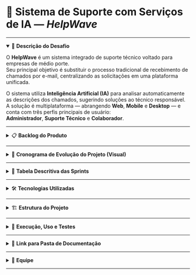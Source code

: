 # 📌 Sistema de Suporte com Serviços de IA — *HelpWave*

---

<details open>
  <summary>🎯 <strong>Descrição do Desafio</strong></summary>

O **HelpWave** é um sistema integrado de suporte técnico voltado para empresas de médio porte.  
Seu principal objetivo é substituir o processo tradicional de recebimento de chamados por e-mail, centralizando as solicitações em uma plataforma unificada.  

O sistema utiliza **Inteligência Artificial (IA)** para analisar automaticamente as descrições dos chamados, sugerindo soluções ao técnico responsável.  
A solução é multiplataforma — abrangendo **Web**, **Mobile** e **Desktop** — e conta com três perfis principais de usuário:  
**Administrador**, **Suporte Técnico** e **Colaborador**.

</details>

---

<details>
  <summary>📋 <strong>Backlog do Produto</strong></summary>

| ID   | Item do Backlog | Prioridade | Sprint | Status   |
|------|------------------|-------------|---------|-----------|
| RF01 | Implementar autenticação e controle de acesso com níveis de permissão (Administrador, Suporte, Colaborador) | Alta | Sprint 1 | Pendente |
| RF02 | Permitir cadastro de novos usuários (Administrador) | Alta | Sprint 1 | Pendente |
| RF03 | Permitir edição de informações de usuários (Administrador) | Média | Sprint 1 | Pendente |
| RF04 | Permitir exclusão de usuários cadastrados, com validação de vínculos a chamados ativos | Média | Sprint 1 | Pendente |
| RF05 | Permitir abertura de chamados com título, descrição e categoria (Colaborador) | Alta | Sprint 2 | Pendente |
| RF06 | Permitir acompanhamento de chamados abertos e seus status (Colaborador) | Alta | Sprint 2 | Pendente |
| RF07 | Visualizar todos os chamados do sistema com filtros avançados (Administrador) | Alta | Sprint 2 | Pendente |
| RF08 | Exibir chamados atribuídos a cada técnico (Suporte Técnico) | Média | Sprint 2 | Pendente |
| RF09 | Integrar IA para sugerir soluções automáticas com base na descrição do chamado | Alta | Sprint 3 | Pendente |
| RF10 | Permitir que o técnico analise, aceite, modifique ou rejeite a sugestão da IA | Alta | Sprint 3 | Pendente |
| RF11 | Registrar a solução aplicada no chamado (Suporte Técnico) | Alta | Sprint 3 | Pendente |
| RF12 | Concluir chamado resolvido e notificar colaborador (Suporte Técnico) | Alta | Sprint 3 | Pendente |
| RF13 | Gerar relatórios administrativos e de desempenho (Administrador) | Média | Sprint 4 | Pendente |
| RF14 | Visualizar relatórios técnicos de produtividade (Suporte Técnico) | Média | Sprint 4 | Pendente |

</details>

---

<details>
  <summary>📆 <strong>Cronograma de Evolução do Projeto (Visual)</strong></summary>

| Sprint | Período | Entregas Principais |
|--------|----------|---------------------|
| Sprint 1 | 15/09 – 01/10 | Autenticação, login e gerenciamento de usuários (CRUD completo) |
| Sprint 2 | 02/10 – 18/10 | Módulo de chamados (abertura, acompanhamento e visualização por perfil) |
| Sprint 3 | 19/10 – 03/11 | Integração com IA e fluxo de resolução de chamados (sugestão, análise e conclusão) |
| Sprint 4 | 04/11 – 20/11 | Relatórios administrativos e técnicos com filtros e exportação |

</details>

---

<details>
  <summary>🧾 <strong>Tabela Descritiva das Sprints</strong></summary>

| Período | Funcionalidades Desenvolvidas | Documentação da Sprint | Vídeo no YouTube |
|----------|-------------------------------|------------------------|------------------|
| Sprint 1 | Login, autenticação e CRUD de usuários | [📄 Documentação Sprint 1](https://github.com/Thiagoalmeida74/APISistemaSuporte-ADS_2025/blob/main/docs/sprints/sprint1.md) | [🎥 Incremento 1](#) |
| Sprint 2 | Abertura, acompanhamento e visualização de chamados (Admin, Colaborador e Suporte) | [📄 Documentação Sprint 2](https://github.com/Thiagoalmeida74/APISistemaSuporte-ADS_2025/blob/main/docs/sprints/sprint2.md) | [🎥 Incremento 2](#) |
| Sprint 3 | Integração da IA e gerenciamento completo do ciclo de chamados | [📄 Documentação Sprint 3](https://github.com/Thiagoalmeida74/APISistemaSuporte-ADS_2025/blob/main/docs/sprints/sprint3.md) | [🎥 Incremento 3](#) |
| Sprint 4 | Relatórios administrativos e técnicos de produtividade | [📄 Documentação Sprint 4](https://github.com/Thiagoalmeida74/APISistemaSuporte-ADS_2025/blob/main/docs/sprints/sprint4.md) | [🎥 Incremento 4](#) |

</details>

---

<details>
  <summary>🛠️ <strong>Tecnologias Utilizadas</strong></summary>

### 🧩 **Arquitetura Geral**
- Sistema distribuído com **Backend centralizado (API REST)**, integrando os módulos Web, Mobile e Desktop.  
- Comunicação via **HTTP/JSON** com autenticação baseada em tokens.  
- Hospedagem e serviços em nuvem através da **Azure Cloud**.

### ⚙️ **Backend Centralizado (API de Banco de Dados)**
- **Linguagem:** C# (.NET 8)  
- **ORM:** Entity Framework Core  
- **Banco de Dados:** SQL Server (Azure)

### 🌐 **Frontend Web**
- **Linguagens:** HTML, CSS, JavaScript  
- **Framework:** React  

### 🔧 **Backend Web**
- **Linguagem:** Python  
- **Framework:** Flask  

### 📱 **Mobile**
- **Linguagem:** JavaScript  
- **Framework:** React Native  

### 💻 **Desktop**
- **Linguagem:** Python  
- **Framework:** Kivy  

### ☁️ **Infraestrutura e Gestão**
- **Controle de Versão e Gestão de Projeto:** GitHub Projects  
- **Nuvem e Deploy:** Azure Cloud  

</details>

---

<details>
  <summary>🏗️ <strong>Estrutura do Projeto</strong></summary>

O projeto está dividido em módulos independentes integrados via API:

/backend-api → API central (C# .NET 8 + SQL Server Azure)
/backend-web → Backend Web (Python + Flask)
/frontend-web → Interface Web (React)
/frontend-mobile → Aplicativo Mobile (React Native)
/frontend-desktop → Aplicação Desktop (Python + Kivy)
/docs → Documentações e relatórios de Sprints


</details>

---

<details>
  <summary>📖 <strong>Execução, Uso e Testes</strong></summary>

### 🔹 Frontend Web  
1. Acesse a pasta `/frontend-web`  
2. Execute `npm install`  
3. Inicie com `npm start`  

### 🔹 Backend Web  
1. Acesse a pasta `/backend-web`  
2. Instale dependências com `pip install -r requirements.txt`  
3. Inicie o servidor com `python app.py`  

### 🔹 Backend Centralizado  
1. Acesse a pasta `/backend-api`  
2. Configure o **connection string** do SQL Server (Azure)  
3. Execute a API com `dotnet run`  

### 🔹 Mobile  
1. Acesse `/frontend-mobile`  
2. Execute `npm install`  
3. Inicie com `npx expo start`  

### 🔹 Desktop  
1. Acesse `/frontend-desktop`  
2. Execute `python main.py`  

</details>

---

<details>
  <summary>📂 <strong>Link para Pasta de Documentação</strong></summary>

📁 [Acessar Documentação](https://github.com/Thiagoalmeida74/APISistemaSuporte-ADS_2025/blob/main/docs/Diagramas/Diagramas%20ASTAH%20.asta)

</details>

---

<details>
  <summary>👥 <strong>Equipe</strong></summary>

| Nome | Papel | GitHub |
|------|--------|--------|
| Lucas de Oliveira Silva | Desenvolvedor Frontend | [GitHub](https://github.com/Kript0-Web) |
| Samuel Jhonata de Lima | Desenvolvedor Backend | [GitHub](https://github.com/SamuJL) |
| Gabriel Oliveira dos Santos | Analista de Requisitos | [GitHub](https://github.com/gabrielods14) |
| João Gabriel Goulart Silva | UX/UI Designer | [GitHub](https://github.com/Goulart06) |
| Thiago Almeida Ribeiro | QA / Testes | [GitHub](https://github.com/Thiagoalmeida74) |
| Gabriel Silva Guimarães | DevOps | [GitHub](https://github.com/guimagabs) |

</details>

---
